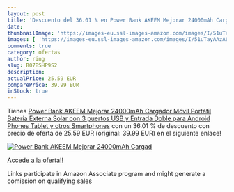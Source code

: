```yaml
---
layout: post
title: 'Descuento del 36.01 % en Power Bank AKEEM Mejorar 24000mAh Cargad'
date: 
thumbnailImage: 'https://images-eu.ssl-images-amazon.com/images/I/51uTayAAzAL._SL200_.jpg'
images: [ 'https://images-eu.ssl-images-amazon.com/images/I/51uTayAAzAL._SL200_.jpg' ]
comments: true
category: ofertas
author: ring
slug: B07BSHP9S2
description:
actualPrice: 25.59 EUR
comparePrice: 39.99 EUR
inStock: true
---
```


Tienes [Power Bank AKEEM Mejorar 24000mAh Cargador Móvil Portátil Batería Externa Solar con 3 puertos USB y Entrada Doble para Android Phones  Tablet y otros Smartphones](https://www.amazon.es/dp/B07BSHP9S2/?tag=tolees-21) con un 36.01 % de descuento con precio de oferta de 25.59 EUR (original: 39.99 EUR) en el siguiente enlace!

[![Power Bank AKEEM Mejorar 24000mAh Cargad](https://images-eu.ssl-images-amazon.com/images/I/51uTayAAzAL._SL200_.jpg)](https://www.amazon.es/dp/B07BSHP9S2/?tag=tolees-21)

[Accede a la oferta!!](https://www.amazon.es/dp/B07BSHP9S2/?tag=tolees-21)

Links participate in Amazon Associate program and might generate a comission on qualifying sales


